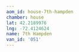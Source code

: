 ```yaml
---
aom_id: house-7th-hampden
chamber: house
lat: 42.2189976
lng: -72.4124624
name: 7th Hampden
van_id: '051'
---
```

